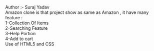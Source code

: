 Author :- Suraj Yadav
<br>
Amazon clone is that project show as same as Amazon , it have many feature :
<br>
1-Collection Of Items
<br>
2-Searching Feature 
<br>
3-Help Portion
<br>
4-Add to cart 
<br>
Use of HTML5 and CSS 
